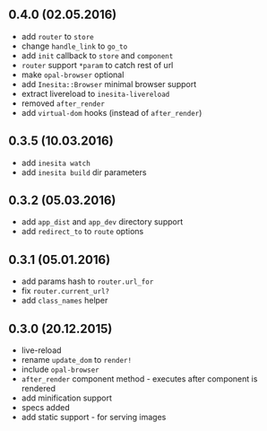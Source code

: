 ## 0.4.0 (02.05.2016)
* add `router` to `store`
* change `handle_link` to `go_to`
* add `init` callback to `store` and `component`
* `router` support `*param` to catch rest of url
* make `opal-browser` optional
* add `Inesita::Browser` minimal browser support
* extract livereload to `inesita-livereload`
* removed `after_render`
* add `virtual-dom` hooks (instead of `after_render`)

## 0.3.5 (10.03.2016)
* add `inesita watch`
* add `inesita build` dir parameters

## 0.3.2 (05.03.2016)
* add `app_dist` and `app_dev` directory support
* add `redirect_to` to `route` options

## 0.3.1 (05.01.2016)
* add params hash to `router.url_for`
* fix `router.current_url?`
* add `class_names` helper

## 0.3.0 (20.12.2015)

* live-reload
* rename `update_dom` to `render!`
* include `opal-browser`
* `after_render` component method - executes after component is rendered
* add minification support
* specs added
* add static support - for serving images
